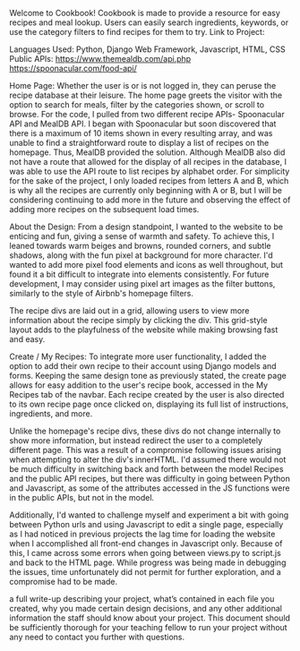Welcome to Cookbook! Cookbook is made to provide a resource for easy recipes and meal lookup. Users can easily search ingredients, keywords, or use the category filters to find recipes for them to try. 
Link to Project:

Languages Used: Python, Django Web Framework, Javascript, HTML, CSS
Public APIs: 
https://www.themealdb.com/api.php
https://spoonacular.com/food-api/

Home Page: 
Whether the user is or is not logged in, they can peruse the recipe database at their leisure. The home page greets the visitor with the option to search for meals, filter by the categories shown, or scroll to browse. For the code, I pulled from two different recipe APIs- Spoonacular API and MealDB API. I began with Spoonacular but soon discovered that there is a maximum of 10 items shown in every resulting array, and was unable to find a straightforward route to display a list of recipes on the homepage. Thus, MealDB provided the solution. Although MealDB also did not have a route that allowed for the display of all recipes in the database, I was able to use the API route to list recipes by alphabet order. For simplicity for the sake of the project, I only loaded recipes from letters A and B, which is why all the recipes are currently only beginning with A or B, but I will be considering continuing to add more in the future and observing the effect of adding more recipes on the subsequent load times. 

About the Design:
From a design standpoint, I wanted to the website to be enticing and fun, giving a sense of warmth and safety. To achieve this, I leaned towards warm beiges and browns, rounded corners, and subtle shadows, along with the fun pixel at background for more character. I'd wanted to add more pixel food elements and icons as well throughout, but found it a bit difficult to integrate into elements consistently. For future development, I may consider using pixel art images as the filter buttons, similarly to the style of Airbnb's homepage filters. 

The recipe divs are laid out in a grid, allowing users to view more information about the recipe simply by clicking the div. This grid-style layout adds to the playfulness of the website while making browsing fast and easy. 

Create / My Recipes:
To integrate more user functionality, I added the option to add their own recipe to their account using Django models and forms. Keeping the same design tone as previously stated, the create page allows for easy addition to the user's recipe book, accessed in the My Recipes tab of the navbar. Each recipe created by the user is also directed to its own recipe page once clicked on, displaying its full list of instructions, ingredients, and more. 

Unlike the homepage's recipe divs, these divs do not change internally to  show more information, but instead redirect the user to a completely different page. This was a result of a compromise following issues arising when attempting to alter the div's innerHTML. I'd assumed there would not be much difficulty in switching back and forth between the model Recipes and the public API recipes, but there was difficulty in going between Python and Javascript, as some of the attributes accessed in the JS functions were in the public APIs, but not in the model.

Additionally, I'd wanted to challenge myself and experiment a bit with going between Python urls and using Javascript to edit a single page, especially as I had noticed in previous projects the lag time for loading the website when I accomplished all front-end changes in Javascript only. Because of this, I came across some errors when going between views.py to script.js and back to the HTML page. While progress was being made in debugging the issues, time unfortunately did not permit for further exploration, and a compromise had to be made.

 a full write-up describing your project, what’s contained in each file you created, why you made certain design decisions, and any other additional information the staff should know about your project. This document should be sufficiently thorough for your teaching fellow to run your project without any need to contact you further with questions.
